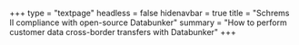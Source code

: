 +++
type = "textpage"
headless = false
hidenavbar = true
title = "Schrems II compliance with open-source Databunker"
summary = "How to perform customer data cross-border transfers with Databunker"
+++
